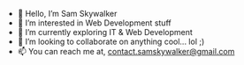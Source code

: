 - 👋 Hello, I’m Sam Skywalker
- 👀 I’m interested in Web Development stuff
- 🌱 I’m currently exploring IT & Web Development
- 💞️ I’m looking to collaborate on anything cool... lol ;)
- 📫 You can reach me at, contact.samskywalker@gmail.com

<!---
skywalkerSam/skywalkerSam is a ✨ special ✨ repository because its `README.md` (this file) appears on your GitHub profile.
You can click the Preview link to take a look at your changes.
--->
